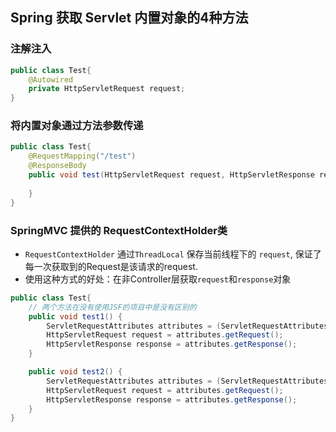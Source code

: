 ## Spring 获取 Servlet 内置对象的4种方法

### 注解注入
```java
public class Test{
    @Autowired
    private HttpServletRequest request;
}
```

### 将内置对象通过方法参数传递
```java
public class Test{
    @RequestMapping("/test")
    @ResponseBody
    public void test(HttpServletRequest request, HttpServletResponse response, HttpSession session){
        
    }
}
```

### SpringMVC 提供的 RequestContextHolder类
* `RequestContextHolder` 通过`ThreadLocal` 保存当前线程下的 `request`, 保证了每一次获取到的Request是该请求的request.
* 使用这种方式的好处：在非Controller层获取`request`和`response`对象
```java
public class Test{
    // 两个方法在没有使用JSF的项目中是没有区别的
    public void test1() {
        ServletRequestAttributes attributes = (ServletRequestAttributes) RequestContextHolder.getRequestAttributes();
        HttpServletRequest request = attributes.getRequest();
        HttpServletResponse response = attributes.getResponse();
    }

    public void test2() {
        ServletRequestAttributes attributes = (ServletRequestAttributes) RequestContextHolder.currentRequestAttributes();
        HttpServletRequest request = attributes.getRequest();
        HttpServletResponse response = attributes.getResponse();
    }
}
```


